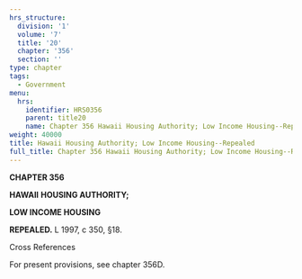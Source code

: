 ```yaml
---
hrs_structure:
  division: '1'
  volume: '7'
  title: '20'
  chapter: '356'
  section: ''
type: chapter
tags:
  - Government
menu:
  hrs:
    identifier: HRS0356
    parent: title20
    name: Chapter 356 Hawaii Housing Authority; Low Income Housing--Repealed
weight: 40000
title: Hawaii Housing Authority; Low Income Housing--Repealed
full_title: Chapter 356 Hawaii Housing Authority; Low Income Housing--Repealed
---
```

**CHAPTER 356**

**HAWAII** **HOUSING AUTHORITY;**

**LOW INCOME HOUSING**

**REPEALED.** L 1997, c 350, §18.

Cross References

For present provisions, see chapter 356D.